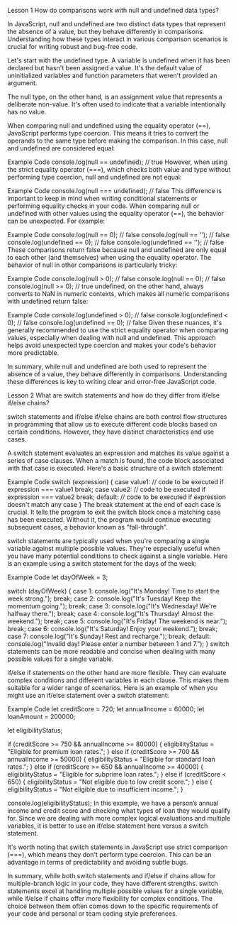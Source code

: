 <!-- @format -->

Lesson 1
How do comparisons work with null and undefined data types?

In JavaScript, null and undefined are two distinct data types that represent the absence of a value, but they behave differently in comparisons. Understanding how these types interact in various comparison scenarios is crucial for writing robust and bug-free code.

Let's start with the undefined type. A variable is undefined when it has been declared but hasn't been assigned a value. It's the default value of uninitialized variables and function parameters that weren't provided an argument.

The null type, on the other hand, is an assignment value that represents a deliberate non-value. It's often used to indicate that a variable intentionally has no value.

When comparing null and undefined using the equality operator (==), JavaScript performs type coercion. This means it tries to convert the operands to the same type before making the comparison. In this case, null and undefined are considered equal:

Example Code
console.log(null == undefined); // true
However, when using the strict equality operator (===), which checks both value and type without performing type coercion, null and undefined are not equal:

Example Code
console.log(null === undefined); // false
This difference is important to keep in mind when writing conditional statements or performing equality checks in your code. When comparing null or undefined with other values using the equality operator (==), the behavior can be unexpected. For example:

Example Code
console.log(null == 0); // false
console.log(null == ''); // false
console.log(undefined == 0); // false
console.log(undefined == ''); // false
These comparisons return false because null and undefined are only equal to each other (and themselves) when using the equality operator. The behavior of null in other comparisons is particularly tricky:

Example Code
console.log(null > 0); // false
console.log(null == 0); // false
console.log(null >= 0); // true
undefined, on the other hand, always converts to NaN in numeric contexts, which makes all numeric comparisons with undefined return false:

Example Code
console.log(undefined > 0); // false
console.log(undefined < 0); // false
console.log(undefined == 0); // false
Given these nuances, it's generally recommended to use the strict equality operator when comparing values, especially when dealing with null and undefined. This approach helps avoid unexpected type coercion and makes your code's behavior more predictable.

In summary, while null and undefined are both used to represent the absence of a value, they behave differently in comparisons. Understanding these differences is key to writing clear and error-free JavaScript code.

Lesson 2
What are switch statements and how do they differ from if/else if/else chains?

switch statements and if/else if/else chains are both control flow structures in programming that allow us to execute different code blocks based on certain conditions. However, they have distinct characteristics and use cases.

A switch statement evaluates an expression and matches its value against a series of case clauses. When a match is found, the code block associated with that case is executed. Here's a basic structure of a switch statement:

Example Code
switch (expression) {
case value1:
// code to be executed if expression === value1
break;
case value2:
// code to be executed if expression === value2
break;
default:
// code to be executed if expression doesn't match any case
}
The break statement at the end of each case is crucial. It tells the program to exit the switch block once a matching case has been executed. Without it, the program would continue executing subsequent cases, a behavior known as "fall-through".

switch statements are typically used when you're comparing a single variable against multiple possible values. They're especially useful when you have many potential conditions to check against a single variable. Here is an example using a switch statement for the days of the week:

Example Code
let dayOfWeek = 3;

switch (dayOfWeek) {
case 1:
console.log("It's Monday! Time to start the week strong.");
break;
case 2:
console.log("It's Tuesday! Keep the momentum going.");
break;
case 3:
console.log("It's Wednesday! We're halfway there.");
break;
case 4:
console.log("It's Thursday! Almost the weekend.");
break;
case 5:
console.log("It's Friday! The weekend is near.");
break;
case 6:
console.log("It's Saturday! Enjoy your weekend.");
break;
case 7:
console.log("It's Sunday! Rest and recharge.");
break;
default:
console.log("Invalid day! Please enter a number between 1 and 7.");
}
switch statements can be more readable and concise when dealing with many possible values for a single variable.

if/else if statements on the other hand are more flexible. They can evaluate complex conditions and different variables in each clause. This makes them suitable for a wider range of scenarios. Here is an example of when you might use an if/else statement over a switch statement:

Example Code
let creditScore = 720;
let annualIncome = 60000;
let loanAmount = 200000;

let eligibilityStatus;

if (creditScore >= 750 && annualIncome >= 80000) {
eligibilityStatus = "Eligible for premium loan rates.";
} else if (creditScore >= 700 && annualIncome >= 50000) {
eligibilityStatus = "Eligible for standard loan rates.";
} else if (creditScore >= 650 && annualIncome >= 40000) {
eligibilityStatus = "Eligible for subprime loan rates.";
} else if (creditScore < 650) {
eligibilityStatus = "Not eligible due to low credit score.";
} else {
eligibilityStatus = "Not eligible due to insufficient income.";
}

console.log(eligibilityStatus);
In this example, we have a person’s annual income and credit score and checking what types of loan they would qualify for. Since we are dealing with more complex logical evaluations and multiple variables, it is better to use an if/else statement here versus a switch statement.

It's worth noting that switch statements in JavaScript use strict comparison (===), which means they don't perform type coercion. This can be an advantage in terms of predictability and avoiding subtle bugs.

In summary, while both switch statements and if/else if chains allow for multiple-branch logic in your code, they have different strengths. switch statements excel at handling multiple possible values for a single variable, while if/else if chains offer more flexibility for complex conditions. The choice between them often comes down to the specific requirements of your code and personal or team coding style preferences.
